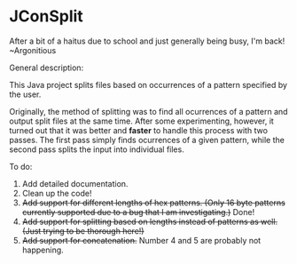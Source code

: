 # JConSplit

After a bit of a haitus due to school and just generally being busy, I'm back! ~Argonitious

General description:

This Java project splits files based on occurrences of a pattern specified by the user.

Originally, the method of splitting was to find all ocurrences of a pattern and output split files at the same time. After some experimenting, however, it turned out that it was better and **faster** to handle this process with two passes. The first pass simply finds ocurrences of a given pattern, while the second pass splits the input into individual files.

To do:
1. Add detailed documentation.
2. Clean up the code!
3. ~~Add support for different lengths of hex patterns. (Only 16 byte patterns currently supported due to a bug that I am investigating.)~~ Done!
4. ~~Add support for splitting based on lengths instead of patterns as well. (Just trying to be thorough here!)~~
5. ~~Add support for concatenation.~~ Number 4 and 5 are probably not happening.
